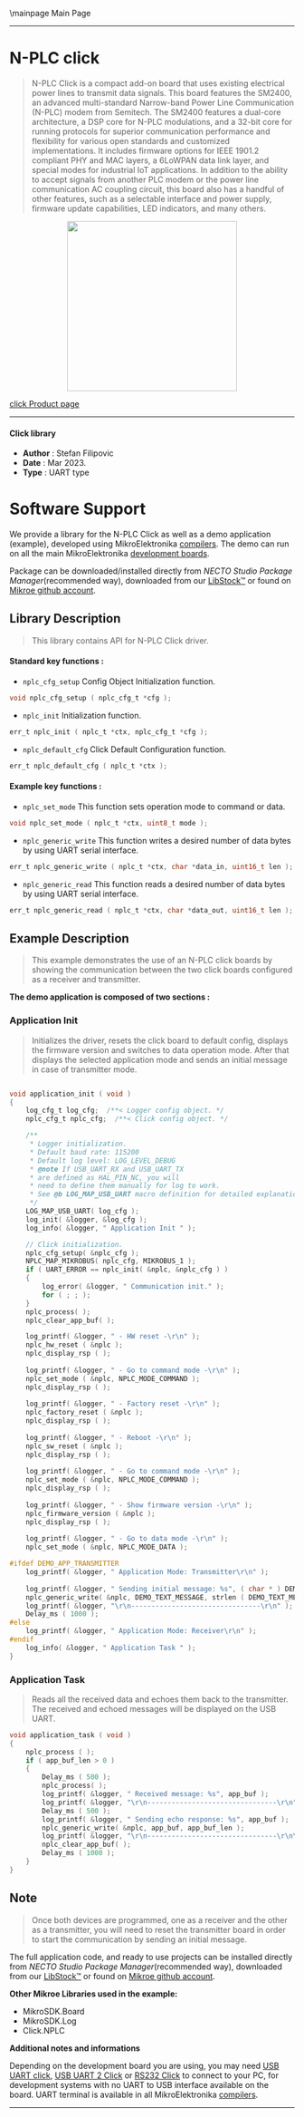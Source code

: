 \mainpage Main Page

---
# N-PLC click

> N-PLC Click is a compact add-on board that uses existing electrical power lines to transmit data signals. This board features the SM2400, an advanced multi-standard Narrow-band Power Line Communication (N-PLC) modem from Semitech. The SM2400 features a dual-core architecture, a DSP core for N-PLC modulations, and a 32-bit core for running protocols for superior communication performance and flexibility for various open standards and customized implementations. It includes firmware options for IEEE 1901.2 compliant PHY and MAC layers, a 6LoWPAN data link layer, and special modes for industrial IoT applications. In addition to the ability to accept signals from another PLC modem or the power line communication AC coupling circuit, this board also has a handful of other features, such as a selectable interface and power supply, firmware update capabilities, LED indicators, and many others.

<p align="center">
  <img src="https://download.mikroe.com/images/click_for_ide/nplc_click.png" height=300px>
</p>

[click Product page](https://www.mikroe.com/n-plc-click)

---


#### Click library

- **Author**        : Stefan Filipovic
- **Date**          : Mar 2023.
- **Type**          : UART type


# Software Support

We provide a library for the N-PLC Click
as well as a demo application (example), developed using MikroElektronika
[compilers](https://www.mikroe.com/necto-studio).
The demo can run on all the main MikroElektronika [development boards](https://www.mikroe.com/development-boards).

Package can be downloaded/installed directly from *NECTO Studio Package Manager*(recommended way), downloaded from our [LibStock&trade;](https://libstock.mikroe.com) or found on [Mikroe github account](https://github.com/MikroElektronika/mikrosdk_click_v2/tree/master/clicks).

## Library Description

> This library contains API for N-PLC Click driver.

#### Standard key functions :

- `nplc_cfg_setup` Config Object Initialization function.
```c
void nplc_cfg_setup ( nplc_cfg_t *cfg );
```

- `nplc_init` Initialization function.
```c
err_t nplc_init ( nplc_t *ctx, nplc_cfg_t *cfg );
```

- `nplc_default_cfg` Click Default Configuration function.
```c
err_t nplc_default_cfg ( nplc_t *ctx );
```

#### Example key functions :

- `nplc_set_mode` This function sets operation mode to command or data.
```c
void nplc_set_mode ( nplc_t *ctx, uint8_t mode );
```

- `nplc_generic_write` This function writes a desired number of data bytes by using UART serial interface.
```c
err_t nplc_generic_write ( nplc_t *ctx, char *data_in, uint16_t len );
```

- `nplc_generic_read` This function reads a desired number of data bytes by using UART serial interface.
```c
err_t nplc_generic_read ( nplc_t *ctx, char *data_out, uint16_t len );
```

## Example Description

> This example demonstrates the use of an N-PLC click boards by showing the communication between the two click boards configured as a receiver and transmitter.

**The demo application is composed of two sections :**

### Application Init

> Initializes the driver, resets the click board to default config, displays the firmware version and switches to data operation mode.
After that displays the selected application mode and sends an initial message in case of transmitter mode.

```c

void application_init ( void )
{
    log_cfg_t log_cfg;  /**< Logger config object. */
    nplc_cfg_t nplc_cfg;  /**< Click config object. */

    /** 
     * Logger initialization.
     * Default baud rate: 115200
     * Default log level: LOG_LEVEL_DEBUG
     * @note If USB_UART_RX and USB_UART_TX 
     * are defined as HAL_PIN_NC, you will 
     * need to define them manually for log to work. 
     * See @b LOG_MAP_USB_UART macro definition for detailed explanation.
     */
    LOG_MAP_USB_UART( log_cfg );
    log_init( &logger, &log_cfg );
    log_info( &logger, " Application Init " );

    // Click initialization.
    nplc_cfg_setup( &nplc_cfg );
    NPLC_MAP_MIKROBUS( nplc_cfg, MIKROBUS_1 );
    if ( UART_ERROR == nplc_init( &nplc, &nplc_cfg ) ) 
    {
        log_error( &logger, " Communication init." );
        for ( ; ; );
    } 
    nplc_process( );
    nplc_clear_app_buf( );

    log_printf( &logger, " - HW reset -\r\n" );
    nplc_hw_reset ( &nplc );
    nplc_display_rsp ( );
    
    log_printf( &logger, " - Go to command mode -\r\n" );
    nplc_set_mode ( &nplc, NPLC_MODE_COMMAND );
    nplc_display_rsp ( );
    
    log_printf( &logger, " - Factory reset -\r\n" );
    nplc_factory_reset ( &nplc );
    nplc_display_rsp ( );
    
    log_printf( &logger, " - Reboot -\r\n" );
    nplc_sw_reset ( &nplc );
    nplc_display_rsp ( );
    
    log_printf( &logger, " - Go to command mode -\r\n" );
    nplc_set_mode ( &nplc, NPLC_MODE_COMMAND );
    nplc_display_rsp ( );
    
    log_printf( &logger, " - Show firmware version -\r\n" );
    nplc_firmware_version ( &nplc );
    nplc_display_rsp ( );
    
    log_printf( &logger, " - Go to data mode -\r\n" );
    nplc_set_mode ( &nplc, NPLC_MODE_DATA );

#ifdef DEMO_APP_TRANSMITTER
    log_printf( &logger, " Application Mode: Transmitter\r\n" );
    
    log_printf( &logger, " Sending initial message: %s", ( char * ) DEMO_TEXT_MESSAGE );
    nplc_generic_write( &nplc, DEMO_TEXT_MESSAGE, strlen ( DEMO_TEXT_MESSAGE ) );
    log_printf( &logger, "\r\n--------------------------------\r\n" );
    Delay_ms ( 1000 ); 
#else
    log_printf( &logger, " Application Mode: Receiver\r\n" );
#endif   
    log_info( &logger, " Application Task " );
}

```

### Application Task

> Reads all the received data and echoes them back to the transmitter. The received and echoed messages will be displayed on the USB UART.

```c
void application_task ( void )
{
    nplc_process ( );
    if ( app_buf_len > 0 ) 
    {
        Delay_ms ( 500 );
        nplc_process( );
        log_printf( &logger, " Received message: %s", app_buf );
        log_printf( &logger, "\r\n--------------------------------\r\n" );
        Delay_ms ( 500 );
        log_printf( &logger, " Sending echo response: %s", app_buf );
        nplc_generic_write( &nplc, app_buf, app_buf_len );
        log_printf( &logger, "\r\n--------------------------------\r\n\n" );
        nplc_clear_app_buf( );
        Delay_ms ( 1000 ); 
    }
}
```

## Note

> Once both devices are programmed, one as a receiver and the other as a transmitter, you will need to reset the transmitter board in order
to start the communication by sending an initial message.

The full application code, and ready to use projects can be installed directly from *NECTO Studio Package Manager*(recommended way), downloaded from our [LibStock&trade;](https://libstock.mikroe.com) or found on [Mikroe github account](https://github.com/MikroElektronika/mikrosdk_click_v2/tree/master/clicks).

**Other Mikroe Libraries used in the example:**

- MikroSDK.Board
- MikroSDK.Log
- Click.NPLC

**Additional notes and informations**

Depending on the development board you are using, you may need
[USB UART click](https://www.mikroe.com/usb-uart-click),
[USB UART 2 Click](https://www.mikroe.com/usb-uart-2-click) or
[RS232 Click](https://www.mikroe.com/rs232-click) to connect to your PC, for
development systems with no UART to USB interface available on the board. UART
terminal is available in all MikroElektronika
[compilers](https://shop.mikroe.com/compilers).

---
